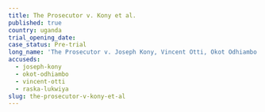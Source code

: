 ```yaml
---
title: The Prosecutor v. Kony et al.
published: true
country: uganda
trial_opening_date:
case_status: Pre-trial
long_name: 'The Prosecutor v. Joseph Kony, Vincent Otti, Okot Odhiambo'
accuseds:
  - joseph-kony
  - okot-odhiambo
  - vincent-otti
  - raska-lukwiya
slug: the-prosecutor-v-kony-et-al
---
```



